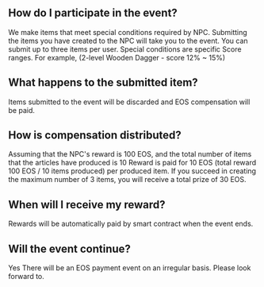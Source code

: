 ## How do I participate in the event?
We make items that meet special conditions required by NPC. Submitting the items you have created to the NPC will take you to the event.
You can submit up to three items per user.
Special conditions are specific Score ranges. For example, (2-level Wooden Dagger - score 12% ~ 15%)

## What happens to the submitted item?
Items submitted to the event will be discarded and EOS compensation will be paid.

## How is compensation distributed?
Assuming that the NPC's reward is 100 EOS, and the total number of items that the articles have produced is 10
Reward is paid for 10 EOS (total reward 100 EOS / 10 items produced) per produced item.
If you succeed in creating the maximum number of 3 items, you will receive a total prize of 30 EOS.

## When will I receive my reward?
Rewards will be automatically paid by smart contract when the event ends.

## Will the event continue?
Yes There will be an EOS payment event on an irregular basis. Please look forward to.
